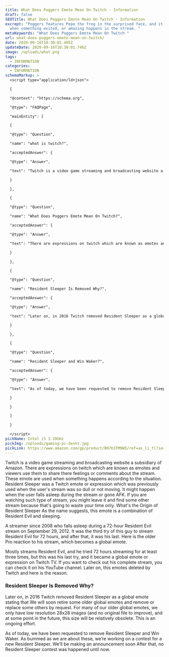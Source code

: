 ```yaml
---
title: What Does Poggers Emote Mean On Twitch - Information
draft: false
SEOTitle: What Does Poggers Emote Mean On Twitch - Information
excrept: "Poggers features Pepe the frog in the surprised face, and it is used
  when something exited, or amazing happens in the stream. "
metaKeywords: "What Does Poggers Emote Mean On Twitch "
url: what-does-poggers-emote-mean-on-twitch/
date: 2020-09-16T10:30:01.495Z
updateDate: 2020-09-16T10:30:01.746Z
image: /uploads/what.png
tags:
  - INFORMATION
categories:
  - INFORMATION
schemaMarkup: >
  <script type="application/ld+json">

  {

  "@context": "https://schema.org",

  "@type": "FAQPage",

  "mainEntity": [

  {

  "@type": "Question",

  "name": "what is twitch?",

  "acceptedAnswer": {

  "@type": "Answer",

  "text": "Twitch is a video game streaming and broadcasting website a subsidiary of Amazon. "

  }

  },

  {

  "@type": "Question",

  "name": "What Does Poggers Emote Mean On Twitch?",

  "acceptedAnswer": {

  "@type": "Answer",

  "text": "There are expressions on twitch which are known as emotes and viewers use them to share there feelings or comments about the stream. These emote are used when something happens according to the situation."

  }

  },

  {

  "@type": "Question",

  "name": "Resident Sleeper Is Removed Why?",

  "acceptedAnswer": {

  "@type": "Answer",

  "text": "Later on, in 2016 Twitch removed Resident Sleeper as a global emote stating that We will soon retire some older global emotes and remove or replace some others by request. For many of our older global emotes, we only have low resolution 28x28 images and at some point in the future, this size will be relatively obsolete. This is an ongoing effort."

  }

  },

  {

  "@type": "Question",

  "name": "Resident Sleeper and Win Waker?",

  "acceptedAnswer": {

  "@type": "Answer",

  "text": "As of today, we have been requested to remove Resident Sleeper and Win Waker. As bummed as we are about these, we’re working on a contest for a new Resident Sleeper. We’ll be making an announcement soon"

  }

  }

  ]

  }

  </script>
pickName: Intel i5 3.10GHz
pickImg: /uploads/gaming-pc-deskt.jpg
pickLink: https://www.amazon.com/gp/product/B07K3TM9W5/ref=as_li_tl?ie=UTF8&camp=1789&creative=9325&creativeASIN=B07K3TM9W5&linkCode=as2&tag=technikaya-20&linkId=fc0da53721530aa8589679a47dd0cdc8
---
```

Twitch is a video game streaming and broadcasting website a subsidiary of Amazon. There are expressions on twitch which are known as emotes and viewers use them to share there feelings or comments about the stream. These emote are used when something happens according to the situation. Resident Sleeper was a Twitch emote or expression which was previously used when the user's stream was so dull or not moving. It might happen when the user falls asleep during the stream or gone AFK. If you are watching such type of stream, you might leave it and find some other stream because that's going to waste your time only. What's the Origin of Resident Sleeper As the name suggests, this emote is a combination of Resident Evil and sleeping.

A  streamer since 2008 who falls asleep during a 72-hour Resident Evil stream on September 29, 2012. It was the third try of this guy to stream Resident Evil for 72 hours, and after that, it was his last. Here is the older Pro reaction to his stream, which becomes a global emote.

Mostly streams Resident Evil, and he tried 72 hours streaming for at least three times, but this was his last try, and it became a global emote or expression on Twitch TV. If you want to check out his complete stream, you can check it on his YouTube channel. Later on, this emotes deleted by Twitch and here is the reason.

### Resident Sleeper Is Removed Why?

 Later on, in 2016 Twitch removed Resident Sleeper as a global emote stating that We will soon retire some older global emotes and remove or replace some others by request. For many of our older global emotes, we only have low resolution 28x28 images (and no original file to improve), and at some point in the future, this size will be relatively obsolete. This is an ongoing effort.

As of today, we have been requested to remove Resident Sleeper and Win Waker. As bummed as we are about these, we’re working on a contest for a new Resident Sleeper. We’ll be making an announcement soon
After that, no Resident Sleeper contest was happened until now.